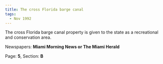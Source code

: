 ```yaml
---  
title: The cross Florida barge canal  
tags:  
  - Nov 1992  
---  
```

  
The cross Florida barge canal property is given to the state as a recreational and conservation area.  
  
Newspapers: **Miami Morning News or The Miami Herald**  
  
Page: **5**, Section: **B** 
